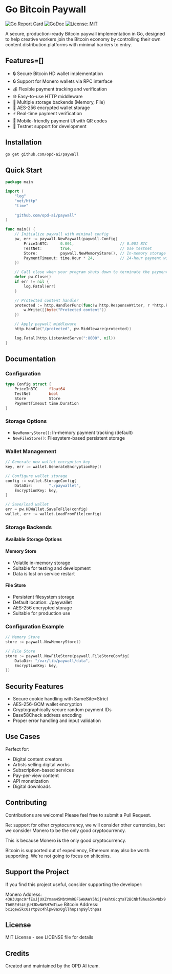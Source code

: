# Go Bitcoin Paywall

[![Go Report Card](https://goreportcard.com/badge/github.com/opd-ai/paywall)](https://goreportcard.com/report/github.com/opd-ai/paywall)
[![GoDoc](https://godoc.org/github.com/opd-ai/paywall?status.svg)](https://godoc.org/github.com/opd-ai/paywall)
[![License: MIT](https://img.shields.io/badge/License-MIT-yellow.svg)](https://opensource.org/licenses/MIT)

A secure, production-ready Bitcoin paywall implementation in Go, designed to help creative workers join the Bitcoin economy by controlling their own content distribution platforms with minimal barriers to entry.

## Features=[]

- 🔒 Secure Bitcoin HD wallet implementation
- 🔒 Support for Monero wallets via RPC interface
- 💰 Flexible payment tracking and verification
- 🌐 Easy-to-use HTTP middleware
- 💾 Multiple storage backends (Memory, File)
- 🔑 AES-256 encrypted wallet storage
- ⚡ Real-time payment verification
- 📱 Mobile-friendly payment UI with QR codes
- 🧪 Testnet support for development

## Installation

```bash
go get github.com/opd-ai/paywall
```

## Quick Start

```go
package main

import (
    "log"
    "net/http"
    "time"
    
    "github.com/opd-ai/paywall"
)

func main() {
    // Initialize paywall with minimal config
    pw, err := paywall.NewPaywall(paywall.Config{
        PriceInBTC:     0.001,                    // 0.001 BTC
        TestNet:        true,                     // Use testnet
        Store:          paywall.NewMemoryStore(), // In-memory storage
        PaymentTimeout: time.Hour * 24,           // 24-hour payment window
    })

    // Call close when your program shuts down to terminate the payment check routine
    defer pw.Close()
    if err != nil {
        log.Fatal(err)
    }

    // Protected content handler
    protected := http.HandlerFunc(func(w http.ResponseWriter, r *http.Request) {
        w.Write([]byte("Protected content"))
    })

    // Apply paywall middleware
    http.Handle("/protected", pw.Middleware(protected))

    log.Fatal(http.ListenAndServe(":8000", nil))
}
```

## Documentation

### Configuration

```go
type Config struct {
    PriceInBTC     float64
    TestNet        bool
    Store          Store
    PaymentTimeout time.Duration
}
```

### Storage Options

- `NewMemoryStore()`: In-memory payment tracking (default)
- `NewFileStore()`: Filesystem-based persistent storage

### Wallet Management

```go
// Generate new wallet encryption key
key, err := wallet.GenerateEncryptionKey()

// Configure wallet storage
config := wallet.StorageConfig{
    DataDir:       "./paywallet",
    EncryptionKey: key,
}

// Save/load wallet
err = pw.HDWallet.SaveToFile(config)
wallet, err := wallet.LoadFromFile(config)
```

### Storage Backends

#### Available Storage Options

#### Memory Store
- Volatile in-memory storage
- Suitable for testing and development
- Data is lost on service restart

#### File Store
- Persistent filesystem storage
- Default location: ./paywallet
- AES-256 encrypted storage
- Suitable for production use

### Configuration Example

```go
// Memory Store
store := paywall.NewMemoryStore()

// File Store
store := paywall.NewFileStore(paywall.FileStoreConfig{
    DataDir: "/var/lib/paywall/data",
    EncryptionKey: key,
})
```

## Security Features

- Secure cookie handling with SameSite=Strict
- AES-256-GCM wallet encryption
- Cryptographically secure random payment IDs
- Base58Check address encoding
- Proper error handling and input validation

## Use Cases

Perfect for:
- Digital content creators
- Artists selling digital works
- Subscription-based services
- Pay-per-view content
- API monetization
- Digital downloads

## Contributing

Contributions are welcome! Please feel free to submit a Pull Request.

Re: support for other cryptocurrency, we will consider other currencies, but we consider Monero to be the only good cryptocurrency.

This is because Monero **is** the only good cryptocurrency.

Bitcoin is supported out of expediency, Ethereum may also be worth supporting.
We're not going to focus on shitcoins.

## Support the Project

If you find this project useful, consider supporting the developer:

Monero Address: `43H3Uqnc9rfEsJjUXZYmam45MbtWmREFSANAWY5hijY4aht8cqYaT2BCNhfBhua5XwNdx9Tb6BEdt4tjUHJDwNW5H7mTiwe`
Bitcoin Address: `bc1qew5kx0srtp8c4hlpw8ax0gllhnpsnp9ylthpas`

## License

MIT License - see LICENSE file for details

## Credits

Created and maintained by the OPD AI team.